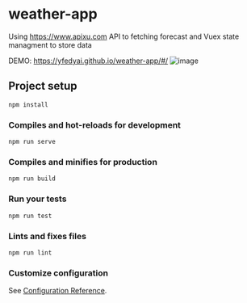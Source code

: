 # weather-app
Using https://www.apixu.com API to fetching forecast and Vuex state managment to store data

DEMO: https://yfedyai.github.io/weather-app/#/
![image](https://user-images.githubusercontent.com/33098616/62136208-4caddf00-b2ec-11e9-855f-a6f06c26c5b6.png) 

## Project setup
```
npm install
```

### Compiles and hot-reloads for development
```
npm run serve
```

### Compiles and minifies for production
```
npm run build
```

### Run your tests
```
npm run test
```

### Lints and fixes files
```
npm run lint
```

### Customize configuration
See [Configuration Reference](https://cli.vuejs.org/config/).
